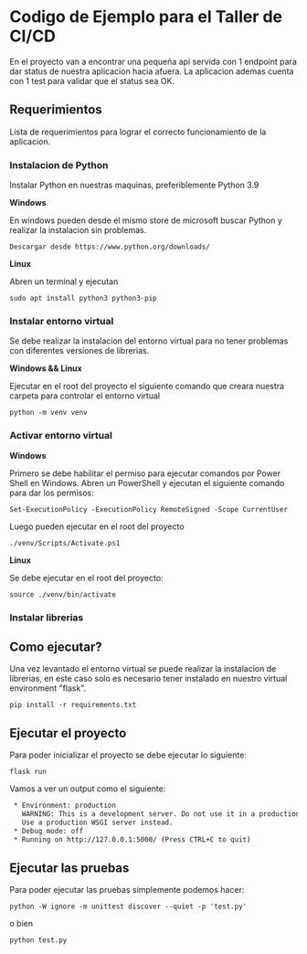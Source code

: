 # Codigo de Ejemplo para el Taller de CI/CD

En el proyecto van a encontrar una pequeña api servida con 1 endpoint para dar status de nuestra aplicacion hacia afuera.
La aplicacion ademas cuenta con 1 test para validar que el status sea OK.

## Requerimientos

Lista de requerimientos para lograr el correcto funcionamiento de la aplicacion.

### Instalacion de Python

Instalar Python en nuestras maquinas, preferiblemente Python 3.9

**Windows**

En windows pueden desde el mismo store de microsoft buscar Python y realizar la instalacion sin problemas.

`Descargar desde https://www.python.org/downloads/`

**Linux**

Abren un terminal y ejecutan

`sudo apt install python3 python3-pip`

### Instalar entorno virtual

Se debe realizar la instalacion del entorno virtual para no tener problemas con diferentes versiones de librerias.

**Windows && Linux**

Ejecutar en el root del proyecto el siguiente comando que creara nuestra carpeta para controlar el entorno virtual

`python -m venv venv`

### Activar entorno virtual

**Windows**

Primero se debe habilitar el permiso para ejecutar comandos por Power Shell en Windows.
Abren un PowerShell y ejecutan el siguiente comando para dar los permisos:

`Set-ExecutionPolicy -ExecutionPolicy RemoteSigned -Scope CurrentUser`

Luego pueden ejecutar en el root del proyecto

`./venv/Scripts/Activate.ps1`

**Linux**

Se debe ejecutar en el root del proyecto:

`source ./venv/bin/activate`

### Instalar librerias

## Como ejecutar?

Una vez levantado el entorno virtual se puede realizar la instalacion de librerias, en este caso solo es necesario tener instalado en nuestro virtual environment "flask".

`pip install -r requirements.txt`

## Ejecutar el proyecto

Para poder inicializar el proyecto se debe ejecutar lo siguiente:

`flask run`

Vamos a ver un output como el siguiente:

```bash
 * Environment: production
   WARNING: This is a development server. Do not use it in a production deployment.
   Use a production WSGI server instead.
 * Debug mode: off
 * Running on http://127.0.0.1:5000/ (Press CTRL+C to quit)
```

## Ejecutar las pruebas

Para poder ejecutar las pruebas simplemente podemos hacer:

`python -W ignore -m unittest discover --quiet -p 'test.py'`

o bien

`python test.py`